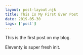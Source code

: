 ```yaml
---
layout: post-layout.njk
title: This Is My First Ever Post
date: 2019-05-30
tags: ['post']
---
```

<!-- Excerpt Start -->
This is the first post on my blog.
<!-- Excerpt End -->
 
Eleventy is super fresh init.